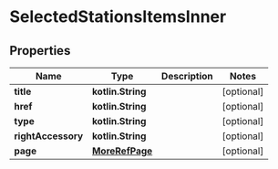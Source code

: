 
# SelectedStationsItemsInner

## Properties
Name | Type | Description | Notes
------------ | ------------- | ------------- | -------------
**title** | **kotlin.String** |  |  [optional]
**href** | **kotlin.String** |  |  [optional]
**type** | **kotlin.String** |  |  [optional]
**rightAccessory** | **kotlin.String** |  |  [optional]
**page** | [**MoreRefPage**](MoreRefPage.md) |  |  [optional]



